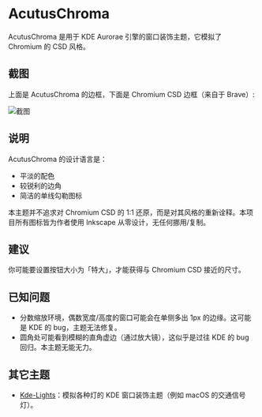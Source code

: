 # AcutusChroma

AcutusChroma 是用于 KDE Aurorae 引擎的窗口装饰主题，它模拟了 Chromium 的 CSD 风格。

## 截图

上面是 AcutusChroma 的边框，下面是 Chromium CSD 边框（来自于 Brave）:

![截图](screenshot.avif)

## 说明

AcutusChroma 的设计语言是：

- 平淡的配色
- 较锐利的边角
- 简洁的单线勾勒图标

本主题并不追求对 Chromium CSD 的 1:1 还原，而是对其风格的重新诠释。本项目所有图标皆为作者使用 Inkscape 从零设计，无任何挪用/复制。

## 建议

你可能要设置按钮大小为「特大」，才能获得与 Chromium CSD 接近的尺寸。

## 已知问题

- 分数缩放环境，偶数宽度/高度的窗口可能会在单侧多出 1px 的边缘。这可能是 KDE 的 bug，主题无法修复。
- 圆角处可能看到模糊的直角虚边（通过放大镜），这似乎是过往 KDE 的 bug 回归。本主题无能无力。

## 其它主题

- [Kde-Lights](https://github.com/Hentioe/Kde-Lights)：模拟各种灯的 KDE 窗口装饰主题（例如 macOS 的交通信号灯）。
